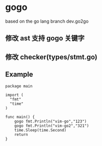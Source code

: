# gogo
based on the go lang branch dev.go2go
## 修改 ast 支持 gogo 关键字
## 修改 checker(types/stmt.go)
## Example
```
package main

import (
  "fmt"
  "time"
)

func main() {
	gogo fmt.Println("vim-go","123")
	gogo fmt.Println("vim-go2","321")
	time.Sleep(time.Second)
	return
}
```
